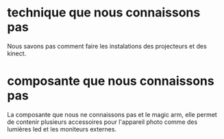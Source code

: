 # technique que nous connaissons pas

Nous savons pas comment faire les instalations des projecteurs et des kinect.



# composante que nous connaissons pas

La composante que nous ne connaissons pas et le magic arm, elle permet de contenir plusieurs accessoires pour l'appareil photo comme des lumières led et  les moniteurs externes.

